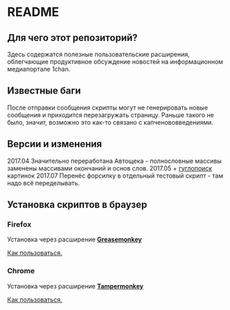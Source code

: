 # README #

## Для чего этот репозиторий? ##

Здесь содержатся полезные пользовательские расширения, облегчающие продуктивное обсуждение новостей на информационном медиапортале 1chan.

## Известные баги ##

После отправки сообщения скрипты могут не генерировать новые сообщения и приходится перезагружать страницу. Раньше такого не было, значит, возможно это как-то связано с капченововведениями.

## Версии и изменения ##

2017.04 Значительно переработана Автощека - полнословные массивы заменены массивами окончаний и основ слов.
2017.05 + [гуглопоиск](https://github.com/wwwwwwwwwwwwwww/1chan-userscripts/blob/master/1chan-google-image-search.js) картинок
2017.07 Перенёс форсилку в отдельный тестовый скрипт - там надо всё переделывать.

## Установка скриптов в браузер ##

### Firefox ###
Установка через расширение **[Greasemonkey](https://addons.mozilla.org/ru/firefox/addon/greasemonkey/)**

[Как пользоваться.](https://www.google.ru/search?q=greasemonkey+как+пользоваться)

### Chrome ###
Установка через расширение **[Tampermonkey](https://chrome.google.com/webstore/detail/tampermonkey/dhdgffkkebhmkfjojejmpbldmpobfkfo)**

[Как пользоваться.](https://www.google.ru/search?q=tampermonkey+как+пользоваться)
